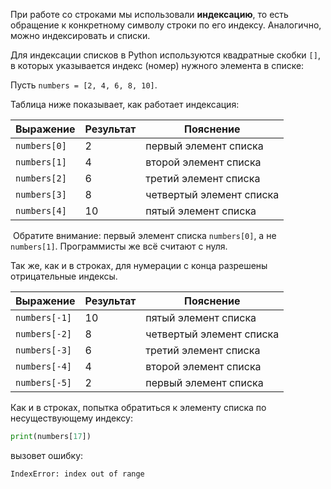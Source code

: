 

При работе со строками мы использовали **индексацию**, то есть обращение к конкретному символу строки по его индексу. Аналогично, можно индексировать и списки.

Для индексации списков в Python используются квадратные скобки `[]`, в которых указывается индекс (номер) нужного элемента в списке:

Пусть `numbers = [2, 4, 6, 8, 10]`.

Таблица ниже показывает, как работает индексация:

|Выражение|Результат|Пояснение|
|---|---|---|
|`numbers[0]`|2|первый элемент списка|
|`numbers[1]`|4|второй элемент списка|
|`numbers[2]`|6|третий элемент списка|
|`numbers[3]`|8|четвертый элемент списка|
|`numbers[4]`|10|пятый элемент списка|

 Обратите внимание: первый элемент списка `numbers[0]`, а не `numbers[1]`. Программисты же всё считают с нуля.

Так же, как и в строках, для нумерации с конца разрешены отрицательные индексы.

|Выражение|Результат|Пояснение|
|---|---|---|
|`numbers[-1]`|10|пятый элемент списка|
|`numbers[-2]`|8|четвертый элемент списка|
|`numbers[-3]`|6|третий элемент списка|
|`numbers[-4]`|4|второй элемент списка|
|`numbers[-5]`|2|первый элемент списка|

Как и в строках, попытка обратиться к элементу списка по несуществующему индексу:

```python
print(numbers[17])
```

вызовет ошибку:

```no-highlight
IndexError: index out of range
```
